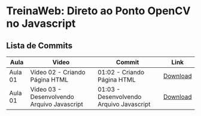 # TreinaWeb: Direto ao Ponto OpenCV no Javascript

## Lista de Commits

Aula | Video | Commit | Link
------ | ------ | ------ | ------
Aula 01 | Vídeo 02 - Criando Página HTML | 01:02 - Criando Página HTML | [Download](https://github.com/treinaweb/trienaweb-visao-computacional-opencv-javascript/archive/10c4be54edcb639b329e64d9a25899e720153cc5.zip)
Aula 01 | Vídeo 03 - Desenvolvendo Arquivo Javascript | 01:03 - Desenvolvendo Arquivo Javascript | [Download](https://github.com/treinaweb/trienaweb-visao-computacional-opencv-javascript/archive/4049d58f1ea4feeca4556c39040ff0210a169b6b.zip)
